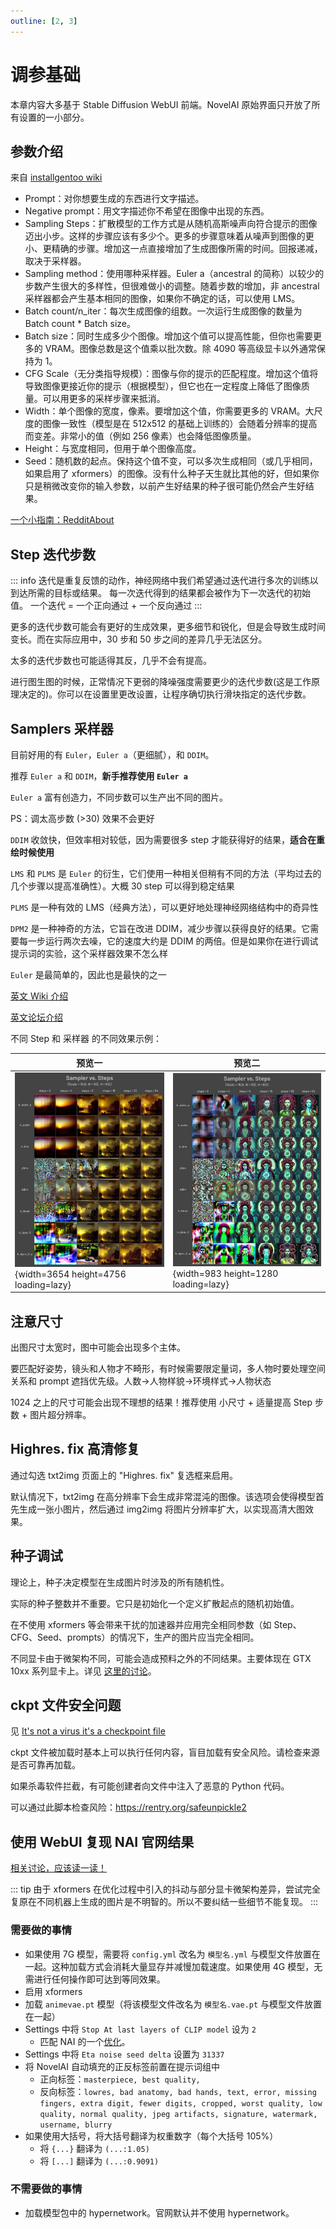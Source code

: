 ```yaml
---
outline: [2, 3]
---
```


# 调参基础

本章内容大多基于 Stable Diffusion WebUI 前端。NovelAI 原始界面只开放了所有设置的一小部分。

## 参数介绍

来自 [installgentoo wiki](https://wiki.installgentoo.com/wiki/Stable_Diffusion)

-   Prompt：对你想要生成的东西进行文字描述。
-   Negative prompt：用文字描述你不希望在图像中出现的东西。
-   Sampling Steps：扩散模型的工作方式是从随机高斯噪声向符合提示的图像迈出小步。这样的步骤应该有多少个。更多的步骤意味着从噪声到图像的更小、更精确的步骤。增加这一点直接增加了生成图像所需的时间。回报递减，取决于采样器。
-   Sampling method：使用哪种采样器。Euler a（ancestral 的简称）以较少的步数产生很大的多样性，但很难做小的调整。随着步数的增加，非 ancestral 采样器都会产生基本相同的图像，如果你不确定的话，可以使用 LMS。
-   Batch count/n_iter：每次生成图像的组数。一次运行生成图像的数量为 Batch count \* Batch size。
-   Batch size：同时生成多少个图像。增加这个值可以提高性能，但你也需要更多的 VRAM。图像总数是这个值乘以批次数。除 4090 等高级显卡以外通常保持为 1。
-   CFG Scale（无分类指导规模）：图像与你的提示的匹配程度。增加这个值将导致图像更接近你的提示（根据模型），但它也在一定程度上降低了图像质量。可以用更多的采样步骤来抵消。
-   Width：单个图像的宽度，像素。要增加这个值，你需要更多的 VRAM。大尺度的图像一致性（模型是在 512x512 的基础上训练的）会随着分辨率的提高而变差。非常小的值（例如 256 像素）也会降低图像质量。
-   Height：与宽度相同，但用于单个图像高度。
-   Seed：随机数的起点。保持这个值不变，可以多次生成相同（或几乎相同，如果启用了 xformers）的图像。没有什么种子天生就比其他的好，但如果你只是稍微改变你的输入参数，以前产生好结果的种子很可能仍然会产生好结果。

[一个小指南：RedditAbout](https://www.reddit.com/r/StableDiffusion/comments/xbeyw3/can_anyone_offer_a_little_guidance_on_the/)

## Step 迭代步数

::: info
迭代是重复反馈的动作，神经网络中我们希望通过迭代进行多次的训练以到达所需的目标或结果。
每一次迭代得到的结果都会被作为下一次迭代的初始值。
一个迭代 = 一个正向通过 + 一个反向通过
:::

更多的迭代步数可能会有更好的生成效果，更多细节和锐化，但是会导致生成时间变长。而在实际应用中，30 步和 50 步之间的差异几乎无法区分。

太多的迭代步数也可能适得其反，几乎不会有提高。

进行图生图的时候，正常情况下更弱的降噪强度需要更少的迭代步数(这是工作原理决定的)。你可以在设置里更改设置，让程序确切执行滑块指定的迭代步数。

## Samplers 采样器

目前好用的有 `Euler`，`Euler a`（更细腻），和 `DDIM`。

推荐 `Euler a` 和 `DDIM`，**新手推荐使用 `Euler a`**

`Euler a` 富有创造力，不同步数可以生产出不同的图片。

PS：调太高步数 (>30) 效果不会更好

`DDIM` 收敛快，但效率相对较低，因为需要很多 step 才能获得好的结果，**适合在重绘时候使用**

`LMS` 和 `PLMS` 是 `Euler` 的衍生，它们使用一种相关但稍有不同的方法（平均过去的几个步骤以提高准确性）。大概 30 step 可以得到稳定结果

`PLMS` 是一种有效的 LMS（经典方法），可以更好地处理神经网络结构中的奇异性

`DPM2` 是一种神奇的方法，它旨在改进 DDIM，减少步骤以获得良好的结果。它需要每一步运行两次去噪，它的速度大约是 DDIM 的两倍。但是如果你在进行调试提示词的实验，这个采样器效果不怎么样

`Euler` 是最简单的，因此也是最快的之一

[英文 Wiki 介绍](https://github.com/AUTOMATIC1111/stable-diffusion-webui/wiki/Features#attentionemphasis)

[英文论坛介绍](https://www.reddit.com/r/StableDiffusion/comments/xbeyw3/can_anyone_offer_a_little_guidance_on_the/)

不同 Step 和 采样器 的不同效果示例：

| 预览一                                                                             | 预览二                                                                            |
| ---------------------------------------------------------------------------------- | --------------------------------------------------------------------------------- |
| ![效果](../../assets/sampler-vs-steps-1.webp){width=3654 height=4756 loading=lazy} | ![效果](../../assets/sampler-vs-steps-2.webp){width=983 height=1280 loading=lazy} |

## 注意尺寸

出图尺寸太宽时，图中可能会出现多个主体。

要匹配好姿势，镜头和人物才不畸形，有时候需要限定量词，多人物时要处理空间关系和 prompt 遮挡优先级。人数->人物样貌->环境样式->人物状态

1024 之上的尺寸可能会出现不理想的结果！推荐使用 小尺寸 + 适量提高 Step 步数 + 图片超分辨率。

## Highres. fix 高清修复

通过勾选 txt2img 页面上的 "Highres. fix" 复选框来启用。

默认情况下，txt2img 在高分辨率下会生成非常混沌的图像。该选项会使得模型首先生成一张小图片，然后通过 img2img 将图片分辨率扩大，以实现高清大图效果。

## 种子调试

理论上，种子决定模型在生成图片时涉及的所有随机性。

实际的种子整数并不重要。它只是初始化一个定义扩散起点的随机初始值。

在不使用 xformers 等会带来干扰的加速器并应用完全相同参数（如 Step、CFG、Seed、prompts）的情况下，生产的图片应当完全相同。

不同显卡由于微架构不同，可能会造成预料之外的不同结果。主要体现在 GTX 10xx 系列显卡上。详见 [这里的讨论](https://github.com/AUTOMATIC1111/stable-diffusion-webui/discussions/2017#discussioncomment-3873467)。

## ckpt 文件安全问题

见 [It's not a virus it's a checkpoint file](https://huggingface.co/Deltaadams/Hentai-Diffusion/discussions/12)

ckpt 文件被加载时基本上可以执行任何内容，盲目加载有安全风险。请检查来源是否可靠再加载。

如果杀毒软件拦截，有可能创建者向文件中注入了恶意的 Python 代码。

可以通过此脚本检查风险：<https://rentry.org/safeunpickle2>

## 使用 WebUI 复现 NAI 官网结果

[相关讨论，应该读一读！](https://github.com/AUTOMATIC1111/stable-diffusion-webui/discussions/2017)

::: tip
由于 xformers 在优化过程中引入的抖动与部分显卡微架构差异，尝试完全复原在不同机器上生成的图片是不明智的。所以不要纠结一些细节不能复现。
:::

### 需要做的事情

-   如果使用 7G 模型，需要将 `config.yml` 改名为 `模型名.yml` 与模型文件放置在一起。这种加载方式会消耗大量显存并减慢加载速度。如果使用 4G 模型，无需进行任何操作即可达到等同效果。
-   启用 xformers
-   加载 `animevae.pt` 模型（将该模型文件改名为 `模型名.vae.pt` 与模型文件放置在一起）
-   Settings 中将 `Stop At last layers of CLIP model` 设为 `2`
    -   匹配 NAI 的一个[优化](https://blog.novelai.net/novelai-improvements-on-stable-diffusion-e10d38db82ac)。
-   Settings 中将 `Eta noise seed delta` 设置为 `31337`
-   将 NovelAI 自动填充的正反标签前置在提示词组中
    -   正向标签：`masterpiece, best quality, `
    -   反向标签：`lowres, bad anatomy, bad hands, text, error, missing fingers, extra digit, fewer digits, cropped, worst quality, low quality, normal quality, jpeg artifacts, signature, watermark, username, blurry`
-   如果使用大括号，将大括号翻译为权重数字（每个大括号 105%）
    -   将 `{...}` 翻译为 `(...:1.05)`
    -   将 `[...]` 翻译为 `(...:0.9091)`

### 不需要做的事情

-   加载模型包中的 hypernetwork。官网默认并不使用 hypernetwork。
